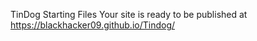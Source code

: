 TinDog Starting Files
 Your site is ready to be published at https://blackhacker09.github.io/Tindog/
